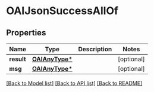 # OAIJsonSuccessAllOf

## Properties
Name | Type | Description | Notes
------------ | ------------- | ------------- | -------------
**result** | [**OAIAnyType***](.md) |  | [optional] 
**msg** | [**OAIAnyType***](.md) |  | [optional] 

[[Back to Model list]](../README.md#documentation-for-models) [[Back to API list]](../README.md#documentation-for-api-endpoints) [[Back to README]](../README.md)



